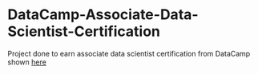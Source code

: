 # DataCamp-Associate-Data-Scientist-Certification
 Project done to earn associate data scientist certification from DataCamp shown [here](https://www.datacamp.com/certificate/DSA0011063856883)

